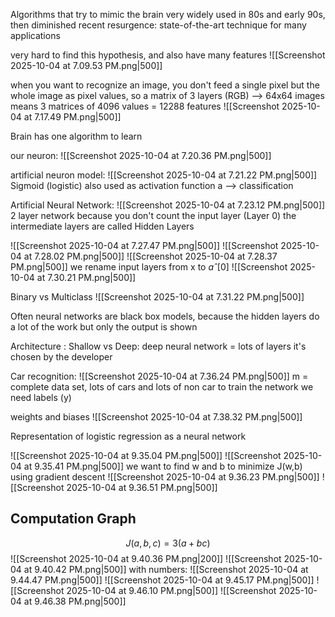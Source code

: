 Algorithms that try to mimic the brain
very widely used in 80s and early 90s, then diminished
recent resurgence: state-of-the-art technique for many applications

very hard to find this hypothesis, and also have many features
![[Screenshot 2025-10-04 at 7.09.53 PM.png|500]]

when you want to recognize an image, you don't feed a single pixel but the whole image as pixel values, so a matrix of 3 layers (RGB) --> 64x64 images means 3 matrices of 4096 values = 12288 features
![[Screenshot 2025-10-04 at 7.17.49 PM.png|500]]

Brain has one algorithm to learn

our neuron:
![[Screenshot 2025-10-04 at 7.20.36 PM.png|500]]

artificial neuron model:
![[Screenshot 2025-10-04 at 7.21.22 PM.png|500]]
Sigmoid (logistic) also used as activation function a --> classification

Artificial Neural Network:
![[Screenshot 2025-10-04 at 7.23.12 PM.png|500]]
2 layer network because you don't count the input layer (Layer 0)
the intermediate layers are called Hidden Layers

![[Screenshot 2025-10-04 at 7.27.47 PM.png|500]]
![[Screenshot 2025-10-04 at 7.28.02 PM.png|500]]
![[Screenshot 2025-10-04 at 7.28.37 PM.png|500]]
we rename input layers from x to $aˆ{[0]}$
![[Screenshot 2025-10-04 at 7.30.21 PM.png|500]]

Binary vs Multiclass
![[Screenshot 2025-10-04 at 7.31.22 PM.png|500]]

Often neural networks are black box models, because the hidden layers do a lot of the work but only the output is shown

Architecture : Shallow vs Deep: deep neural network = lots of layers 
it's chosen by the developer

Car recognition:
![[Screenshot 2025-10-04 at 7.36.24 PM.png|500]]
m = complete data set, lots of cars and lots of non car to train the network
we need labels (y)

weights and biases
![[Screenshot 2025-10-04 at 7.38.32 PM.png|500]]

Representation of logistic regression as a neural network

![[Screenshot 2025-10-04 at 9.35.04 PM.png|500]]
![[Screenshot 2025-10-04 at 9.35.41 PM.png|500]]
we want to find w and b to minimize J(w,b) using gradient descent
![[Screenshot 2025-10-04 at 9.36.23 PM.png|500]]
![[Screenshot 2025-10-04 at 9.36.51 PM.png|500]]

## Computation Graph

$$J(a,b,c) = 3(a+bc)$$
![[Screenshot 2025-10-04 at 9.40.36 PM.png|200]]
![[Screenshot 2025-10-04 at 9.40.42 PM.png|500]]
with numbers:
![[Screenshot 2025-10-04 at 9.44.47 PM.png|500]]
![[Screenshot 2025-10-04 at 9.45.17 PM.png|500]]
![[Screenshot 2025-10-04 at 9.46.10 PM.png|500]]
![[Screenshot 2025-10-04 at 9.46.38 PM.png|500]]



